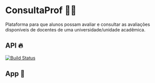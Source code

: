 # ConsultaProf 👨‍🏫

Plataforma para que alunos possam avaliar e consultar as avaliações disponíveis de docentes de uma universidade/unidade acadêmica.


## API 🔥

[![Build Status](https://travis-ci.com/josecxsta/ConsultaProf.svg?branch=master)](https://travis-ci.com/josecxsta/ConsultaProf)

## App 📱